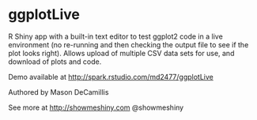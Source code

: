 ggplotLive
==========

R Shiny app with a built-in text editor to test ggplot2 code in a live environment 
(no re-running and then checking the output file to see if the plot looks right). 
Allows upload of multiple CSV data sets for use, and download of plots and code.

Demo available at http://spark.rstudio.com/md2477/ggplotLive

Authored by Mason DeCamillis

See more at http://showmeshiny.com
@showmeshiny
